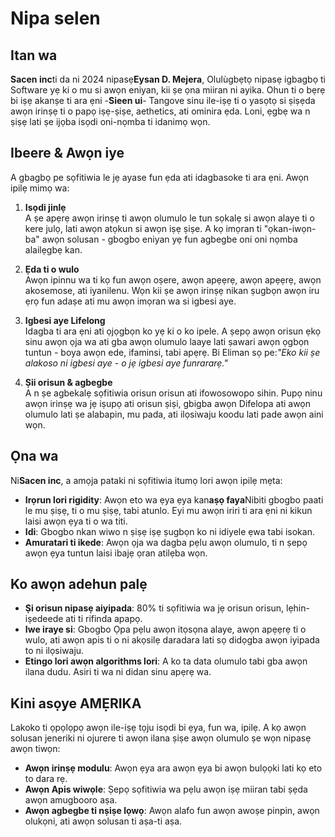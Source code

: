 # Nipa selen

## Itan wa

**Sacen inc**ti da ni 2024 nipasẹ**Eysan D. Mejera**, Olulùgbẹtọ nipasẹ igbagbọ ti Software yẹ ki o mu si awọn eniyan, kii ṣe ọna miiran ni ayika. Ohun ti o bẹrẹ bi iṣẹ akanṣe ti ara ẹni -**Sieen ui**- Tangove sinu ile-iṣẹ ti o yasọtọ si ṣiṣẹda awọn irinṣẹ ti o papọ iṣẹ-ṣiṣe, aethetics, ati ominira ẹda. Loni, ẹgbẹ wa n ṣiṣẹ lati ṣe ijọba isọdi oni-nọmba ti idanimọ wọn.

## Ibeere & Awọn iye

A gbagbọ pe sọfitiwia le jẹ ayase fun ẹda ati idagbasoke ti ara ẹni. Awọn ipilẹ mimọ wa:

1. **Isọdi jinlẹ**\
   A ṣe apẹrẹ awọn irinṣẹ ti awọn olumulo le tun sọkalẹ si awọn alaye ti o kere julọ, lati awọn atọkun si awọn iṣẹ ṣiṣe. A kọ imọran ti "ọkan-iwọn-ba" awọn solusan - gbogbo eniyan yẹ fun agbegbe oni oni nọmba alailẹgbẹ kan.

2. **Ẹda ti o wulo**\
   Awọn ipinnu wa ti kọ fun awọn oṣere, awọn apẹẹrẹ, awọn apẹẹrẹ, awọn akosemose, ati iyanilenu. Wọn kii ṣe awọn irinṣẹ nikan ṣugbọn awọn iru ẹrọ fun adaṣe ati mu awọn imọran wa si igbesi aye.

3. **Igbesi aye Lifelong**\
   Idagba ti ara ẹni ati ọjọgbọn ko yẹ ki o ko ipele. A ṣepọ awọn orisun ẹkọ sinu awọn ọja wa ati gba awọn olumulo laaye lati ṣawari awọn ọgbọn tuntun - boya awọn ede, ifaminsi, tabi apẹrẹ. Bi Eliman sọ pe:*"Eko kii ṣe alakoso ni igbesi aye - o jẹ igbesi aye funrararẹ."*

4. **Ṣii orisun & agbegbe**\
   A n ṣe agbekalẹ sọfitiwia orisun orisun ati ifowosowopo sihin. Pupọ ninu awọn irinṣẹ wa jẹ iṣupọ ati orisun ṣiṣi, gbigba awọn Difelopa ati awọn olumulo lati ṣe alabapin, mu pada, ati ilọsiwaju koodu lati pade awọn aini wọn.

## Ọna wa

Ni**Sacen inc**, a amọja pataki ni sọfitiwia itumọ lori awọn ipilẹ mẹta:

* **Irọrun lori rigidity**: Awọn eto wa ẹya ẹya kan**aṣọ faya**Nibiti gbogbo paati le mu ṣiṣẹ, ti o mu ṣiṣẹ, tabi atunlo. Eyi mu awọn iriri ti ara ẹni ni kikun laisi awọn ẹya ti o wa titi.
* **Idi**: Gbogbo nkan wiwo n ṣiṣẹ iṣẹ ṣugbọn ko ni idiyele ẹwa tabi isokan.
* **Amuratari ti ikede**: Awọn ọja wa dagba pẹlu awọn olumulo, ti n ṣepọ awọn ẹya tuntun laisi ibajẹ ọran atilẹba wọn.

## Ko awọn adehun palẹ

* **Ṣi orisun nipasẹ aiyipada**: 80% ti sọfitiwia wa jẹ orisun orisun, lẹhin-iṣedeede ati ti rifinda apapọ.
* **Iwe iraye si**: Gbogbo Ọpa pẹlu awọn itọsọna alaye, awọn apẹẹrẹ ti o wulo, ati awọn apis ti o ni akọsilẹ daradara lati sọ didọgba awọn iyipada to ni ilọsiwaju.
* **Etingo lori awọn algorithms lori**: A ko ta data olumulo tabi gba awọn ilana dudu. Asiri ti wa ni didan sinu apẹrẹ wa.

## Kini asọye AMẸRIKA

Lakoko ti ọpọlọpọ awọn ile-iṣẹ tọju isọdi bi ẹya, fun wa, ipilẹ. A kọ awọn solusan jeneriki ni ojurere ti awọn ilana ṣiṣe awọn olumulo ṣe wọn nipasẹ awọn tiwọn:

* **Awọn irinṣẹ modulu**: Awọn ẹya ara awọn ẹya bi awọn bulọọki lati kọ eto to dara rẹ.
* **Awọn Apis wiwọle**: Ṣepọ sọfitiwia wa pẹlu awọn iṣẹ miiran tabi ṣẹda awọn amugbooro aṣa.
* **Awọn agbegbe ti nṣiṣe lọwọ**: Awọn alafo fun awọn awoṣe pinpin, awọn olukọni, ati awọn solusan ti aṣa-ti aṣa.
